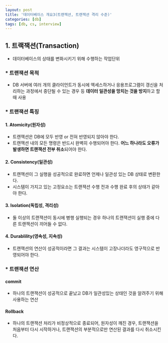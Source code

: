 ```yaml
---
layout: post
title: '데이터베이스 개요3(트랜잭션, 트랜잭션 격리 수준)'
categories: [db]
tags: [db, cs, interview]
---
```


## 1. 트랙잭션(Transaction)

- 데이터베이스의 상태를 변화시키기 위해 수행하는 작업단위

### \* 트랜잭션 목적

- DB 서버에 여러 개의 클라이언트가 동시에 액세스하거나 응용프로그램이 갱신을 처리하는 과정에서 중단될 수 있는 경우 등 **데이터 일관성을 망치는 것을 방지**하고 할 때 사용

### \* 트랜잭션 특징

#### 1. Atomicity(원자성)

- 트랜잭션은 DB에 모두 반영 or 전혀 반영되지 않아야 한다.
- 트랜잭션 내의 모든 명령은 반드시 완벽히 수행되어야 한다. **어느 하나라도 오류가 발생하면 트랜잭션 전부 취소**되어야 한다.

#### 2. Consistency(일관성)

- 트랜잭션이 그 실행을 성공적으로 완료하면 언제나 일관성 있는 DB 상태로 변환한다.
- 시스템이 가지고 있는 고정요소는 트랜잭션 수행 전과 수행 완료 후의 상태가 같아야 한다.

#### 3. Isolation(독립성, 격리성)

- 둘 이상의 트랜잭션이 동시에 병행 실행되는 경우 하나의 트랜잭션이 실행 중에 다른 트랜잭션이 끼어들 수 없다.

#### 4. Durablility(영속성, 지속성)

- 트랜잭션의 연산이 성공적이라면 그 결과는 시스템이 고장나더라도 영구적으로 반영되어야 한다.

### \* 트랜잭션 연산

#### commit

- 하나의 트랜잭션이 성공적으로 끝났고 DB가 일관성있는 상태인 것을 알려주기 위해 사용하는 연산

#### Rollback

- 하나의 트랜잭션 처리가 비정상적으로 종료되어, 원자성이 깨진 경우, 트랜잭션을 처음부터 다시 시작하거나, 트랜잭션의 부분적으로만 연산된 결과를 다시 취소시킨다.
